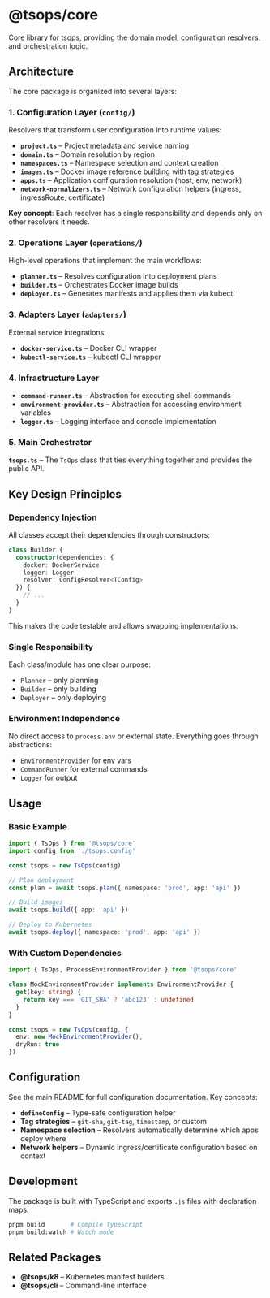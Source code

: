 # @tsops/core

Core library for tsops, providing the domain model, configuration resolvers, and orchestration logic.

## Architecture

The core package is organized into several layers:

### 1. **Configuration Layer** (`config/`)

Resolvers that transform user configuration into runtime values:

- **`project.ts`** – Project metadata and service naming
- **`domain.ts`** – Domain resolution by region
- **`namespaces.ts`** – Namespace selection and context creation
- **`images.ts`** – Docker image reference building with tag strategies
- **`apps.ts`** – Application configuration resolution (host, env, network)
- **`network-normalizers.ts`** – Network configuration helpers (ingress, ingressRoute, certificate)

**Key concept**: Each resolver has a single responsibility and depends only on other resolvers it needs.

### 2. **Operations Layer** (`operations/`)

High-level operations that implement the main workflows:

- **`planner.ts`** – Resolves configuration into deployment plans
- **`builder.ts`** – Orchestrates Docker image builds
- **`deployer.ts`** – Generates manifests and applies them via kubectl

### 3. **Adapters Layer** (`adapters/`)

External service integrations:

- **`docker-service.ts`** – Docker CLI wrapper
- **`kubectl-service.ts`** – kubectl CLI wrapper

### 4. **Infrastructure Layer**

- **`command-runner.ts`** – Abstraction for executing shell commands
- **`environment-provider.ts`** – Abstraction for accessing environment variables
- **`logger.ts`** – Logging interface and console implementation

### 5. **Main Orchestrator**

**`tsops.ts`** – The `TsOps` class that ties everything together and provides the public API.

## Key Design Principles

### Dependency Injection

All classes accept their dependencies through constructors:

```typescript
class Builder {
  constructor(dependencies: {
    docker: DockerService
    logger: Logger
    resolver: ConfigResolver<TConfig>
  }) {
    // ...
  }
}
```

This makes the code testable and allows swapping implementations.

### Single Responsibility

Each class/module has one clear purpose:

- `Planner` – only planning
- `Builder` – only building
- `Deployer` – only deploying

### Environment Independence

No direct access to `process.env` or external state. Everything goes through abstractions:

- `EnvironmentProvider` for env vars
- `CommandRunner` for external commands
- `Logger` for output

## Usage

### Basic Example

```typescript
import { TsOps } from '@tsops/core'
import config from './tsops.config'

const tsops = new TsOps(config)

// Plan deployment
const plan = await tsops.plan({ namespace: 'prod', app: 'api' })

// Build images
await tsops.build({ app: 'api' })

// Deploy to Kubernetes
await tsops.deploy({ namespace: 'prod', app: 'api' })
```

### With Custom Dependencies

```typescript
import { TsOps, ProcessEnvironmentProvider } from '@tsops/core'

class MockEnvironmentProvider implements EnvironmentProvider {
  get(key: string) {
    return key === 'GIT_SHA' ? 'abc123' : undefined
  }
}

const tsops = new TsOps(config, {
  env: new MockEnvironmentProvider(),
  dryRun: true
})
```

## Configuration

See the main README for full configuration documentation. Key concepts:

- **`defineConfig`** – Type-safe configuration helper
- **Tag strategies** – `git-sha`, `git-tag`, `timestamp`, or custom
- **Namespace selection** – Resolvers automatically determine which apps deploy where
- **Network helpers** – Dynamic ingress/certificate configuration based on context

## Development

The package is built with TypeScript and exports `.js` files with declaration maps:

```bash
pnpm build       # Compile TypeScript
pnpm build:watch # Watch mode
```

## Related Packages

- **@tsops/k8** – Kubernetes manifest builders
- **@tsops/cli** – Command-line interface

